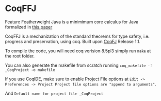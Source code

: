 # CoqFFJ
Feature Featherweight Java is a minimimum core calculus for Java formalized in [this paper](https://github.com/hephaestus-pl/coqffj/blob/master/docs/ffjtech.pdf)

CoqFFJ is a mechanization of the standard theorems for type safety, i.e. progress and preservation, using coq. Built upon [CoqFJ](https://github.com/hephaestus-pl/coqfj) Release 1.1.

To compile the code, you will need coq verision 8.5pl3 simply run ```make``` at the root folder.

You can also generate the makefile from scratch running ```coq_makefile -f _CoqProject -o makefile```

If you use CoqIDE, make sure to enable Project File options at ```Edit -> Preferences -> Project Project file options are "append to arguments"```.

And ```Default name for project file _CoqProject```
